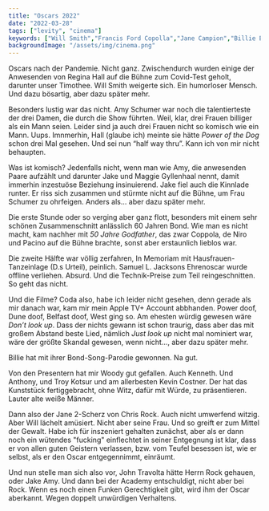 ```yaml
---
title: "Oscars 2022"
date: "2022-03-28"
tags: ["levity", "cinema"]
keywords: ["Will Smith","Francis Ford Copolla","Jane Campion","Billie Eilish","Kevin Kostner","Timothee Chalamet","Amy Schumer","Woody Harleson","Samuel L. Jackson"]
backgroundImage: "/assets/img/cinema.png"
---
```

Oscars nach der Pandemie. Nicht ganz. Zwischendurch wurden einige der Anwesenden von Regina Hall auf die Bühne zum Covid-Test geholt, darunter unser Timothee. Will Smith weigerte sich. Ein humorloser Mensch. Und dazu bösartig, aber dazu später mehr. 

Besonders lustig war das nicht. Amy Schumer war noch die talentierteste der drei Damen, die durch die Show führten. Weil, klar, drei Frauen billiger als ein Mann seien. Leider sind ja auch drei Frauen nicht so komisch wie ein Mann. Uups. Imnmerhin, Hall (glaube ich) meinte sie hätte *Power of the Dog* schon drei Mal gesehen. Und sei nun “half way thru”. Kann ich von mir nicht behaupten. 

Was ist komisch? Jedenfalls nicht, wenn man wie Amy, die anwesenden Paare aufzählt und darunter Jake und Maggie Gyllenhaal nennt, damit immerhin inzestuöse Beziehung insinuierend. Jake fiel auch die Kinnlade runter. Er riss sich zusammen und stürmte nicht auf die Bühne, um Frau Schumer zu ohrfeigen. Anders als... aber dazu später mehr.

Die erste Stunde oder so verging aber ganz flott, besonders mit einem sehr schönen Zusammenschnitt anlässlich 60 Jahren Bond. Wie man es nicht macht, kam nachher mit *50 Jahre Godfather*, das zwar Coppola, de Niro und Pacino auf die Bühne brachte, sonst aber erstaunlich lieblos war.

Die zweite Hälfte war völlig zerfahren, In Memoriam mit Hausfrauen-Tanzeinlage (D.s Urteil), peinlich. Samuel L. Jacksons Ehrenoscar wurde offline verliehen. Absurd. Und die Technik-Preise zum Teil reingeschnitten. So geht das nicht.

Und die Filme? Coda also, habe ich leider nicht gesehen, denn gerade als mir danach war, kam mir mein Apple TV+ Account abbhanden. Power doof, Dune doof, Belfast doof, West ging so. Am ehesten würdig gewesen wäre *Don’t look up*. Dass der nichts gewann ist schon traurig, dass aber das mit großem Abstand beste Lied, nämlich *Just look up* nicht mal nominiert war, wäre der größte Skandal gewesen, wenn nicht..., aber dazu später mehr.

Billie hat mit ihrer Bond-Song-Parodie gewonnen. Na gut. 

Von den Presentern hat mir Woody gut gefallen. Auch Kenneth. Und Anthony, und Troy Kotsur und am allerbesten Kevin Costner. Der hat das Kunststück fertiggebracht, ohne Witz, dafür mit Würde, zu präsentieren. Lauter alte weiße Männer.

Dann also der Jane 2-Scherz von Chris Rock. Auch nicht umwerfend witzig. Aber Will lächelt amüsiert. Nicht aber seine Frau. Und so greift er zum Mittel der Gewalt. Habe ich für inszeniert gehalten zunächst, aber als er dann noch ein wütendes "fucking" einflechtet in seiner Entgegnung ist klar, dass er von allen guten Geistern verlassen, bzw. vom Teufel besessen ist, wie er selbst, als er den Oscar entgegennimmt, einräumt. 

Und nun stelle man sich also vor, John Travolta hätte Herrn Rock gehauen, oder Jake Amy. Und dann bei der Academy entschuldigt, nicht aber bei Rock. Wenn es noch einen Funken Gerechtigkeit gibt, wird ihm der Oscar aberkannt. Wegen doppelt unwürdigen Verhaltens.